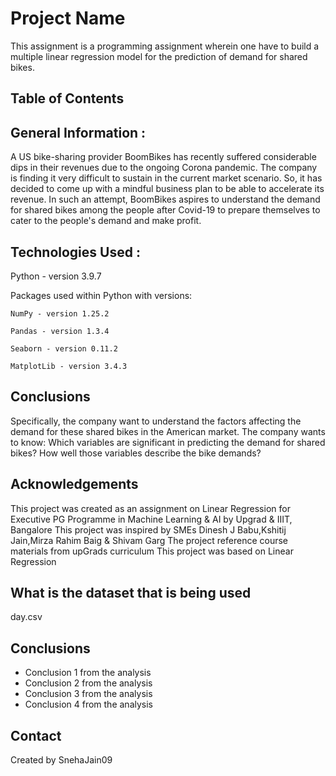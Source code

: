 # Project Name
This assignment is a programming assignment wherein one have to build a multiple linear regression model for the prediction of demand for shared bikes. 

## Table of Contents
## General Information : 
A US bike-sharing provider BoomBikes has recently suffered considerable dips in their revenues due to the ongoing Corona pandemic. The company is finding it very difficult to sustain in the current market scenario. So, it has decided to come up with a mindful business plan to be able to accelerate its revenue. In such an attempt, BoomBikes aspires to understand the demand for shared bikes among the people after Covid-19 to prepare themselves to cater to the people's demand and make profit.
  
## Technologies Used :

  Python - version 3.9.7
  
 Packages used within Python with versions:
 
    NumPy - version 1.25.2
    
    Pandas - version 1.3.4
    
    Seaborn - version 0.11.2
    
    MatplotLib - version 3.4.3
  
  ## Conclusions
  Specifically, the company want to understand the factors affecting the demand for these shared bikes in the American market. The company wants to know:
 Which variables are significant in predicting the demand for shared bikes?
 How well those variables describe the bike demands?

## Acknowledgements
  This project was created as an assignment on Linear Regression for Executive PG Programme in Machine Learning & AI by Upgrad & IIIT, Bangalore
  This project was inspired by SMEs Dinesh J Babu,Kshitij Jain,Mirza Rahim Baig & Shivam Garg
  The project reference course materials from upGrads curriculum
  This project was based on Linear Regression

 ## What is the dataset that is being used
  day.csv

## Conclusions
- Conclusion 1 from the analysis
- Conclusion 2 from the analysis
- Conclusion 3 from the analysis
- Conclusion 4 from the analysis

## Contact
Created by SnehaJain09







